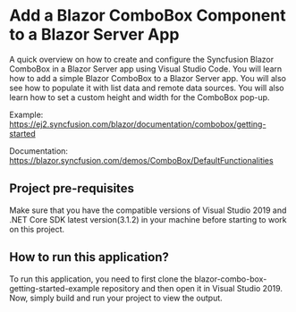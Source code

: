 # Add a Blazor ComboBox Component to a Blazor Server App 

A quick overview on how to create and configure the Syncfusion Blazor ComboBox in a Blazor Server app using Visual Studio Code. You will learn how to add a simple Blazor ComboBox to a Blazor Server app. You will also see how to populate it with list data and remote data sources. You will also learn how to set a custom height and width for the ComboBox pop-up.  
 
Example: https://ej2.syncfusion.com/blazor/documentation/combobox/getting-started

Documentation: https://blazor.syncfusion.com/demos/ComboBox/DefaultFunctionalities

## Project pre-requisites
Make sure that you have the compatible versions of Visual Studio 2019 and .NET Core SDK latest version(3.1.2) in your machine before starting to work on this project.

## How to run this application?
To run this application, you need to first clone the blazor-combo-box-getting-started-example repository and then open it in Visual Studio 2019. Now, simply build and run your project to view the output.

